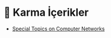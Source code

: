 # 🎲 Karma İçerikler

<!--Index-->

- [Special Topics on Computer Networks](./Special%20Topics%20on%20Computer%20Networks.rar)

<!--Index-->
